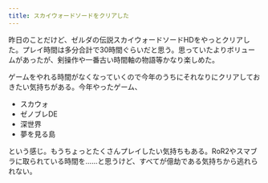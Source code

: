 ```yaml
---
title: スカイウォードソードをクリアした
---
```


昨日のことだけど、ゼルダの伝説スカイウォードソードHDをやっとクリアした。プレイ時間は多分合計で30時間ぐらいだと思う。思っていたよりボリュームがあったが、剣操作や一番古い時間軸の物語等かなり楽しめた。

ゲームをやれる時間がなくなっていくので今年のうちにそれなりにクリアしておきたい気持ちがある。今年やったゲーム、

- スカウォ
- ゼノブレDE
- 深世界
- 夢を見る島

という感じ。もうちょっとたくさんプレイしたい気持ちもある。RoR2やスマブラに取られている時間を……と思うけど、すべてが億劫である気持ちから逃れられない。